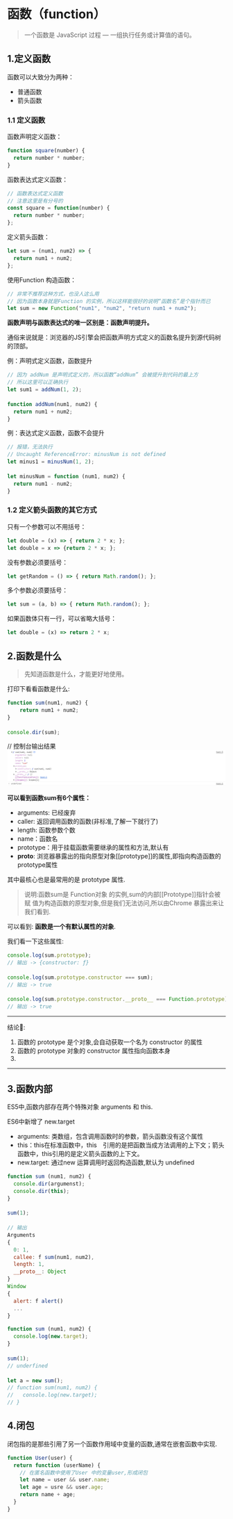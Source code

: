 # 函数（function）

> 一个函数是 JavaScript 过程 — 一组执行任务或计算值的语句。

## 1.定义函数

函数可以大致分为两种：
- 普通函数
- 箭头函数

### 1.1 定义函数

函数声明定义函数：

```js
function square(number) {
  return number * number;
}
```

函数表达式定义函数：

```js
// 函数表达式定义函数
// 注意这里是有分号的
const square = function(number) { 
  return number * number; 
};
```

定义箭头函数：
```js
let sum = (num1, num2) => {
  return num1 + num2;
};
```

使用Function 构造函数：

```js
// 非常不推荐这种方式，也没人这么用
// 因为函数本身就是Function 的实例，所以这样能很好的说明“函数名”是个指针而已
let sum = new Function("num1", "num2", "return num1 + num2");
```

**函数声明与函数表达式的唯一区别是：函数声明提升。**

通俗来说就是：浏览器的JS引擎会把函数声明方式定义的函数名提升到源代码树的顶部。


例：声明式定义函数，函数提升
```js
// 因为 addNum 是声明式定义的，所以函数“addNum” 会被提升到代码的最上方
// 所以这里可以正确执行
let sum1 = addNum(1, 2);

function addNum(num1, num2) {
  return num1 + num2;
}
```

例：表达式定义函数，函数不会提升
```js
// 报错，无法执行
// Uncaught ReferenceError: minusNum is not defined
let minus1 = minusNum(1, 2);

let minusNum = function (num1, num2) {
  return num1 - num2;
}

```

### 1.2 定义箭头函数的其它方式

只有一个参数可以不用括号：

```js
let double = (x) => { return 2 * x; };
let double = x => {return 2 * x; };
```

没有参数必须要括号：

```js
let getRandom = () => { return Math.random(); };
```

多个参数必须要括号：

```js
let sum = (a, b) => { return Math.random(); };
```

如果函数体只有一行，可以省略大括号：

```js
let double = (x) => return 2 * x;
```

## 2.函数是什么

> 先知道函数是什么，才能更好地使用。

打印下看看函数是什么:

```js
function sum(num1, num2) {
    return num1 + num2;
}

console.dir(sum);

```
// 控制台输出结果
![function](../_media/function.png)

**可以看到函数sum有6个属性：**

- arguments: 已经废弃
- caller: 返回调用函数的函数(非标准,了解一下就行了)
- length: 函数参数个数
- name：函数名
- prototype：用于挂载函数需要继承的属性和方法,默认有
- __proto__: 浏览器暴露出的指向原型对象\[\[prototype\]\]的属性,即指向构造函数的prototype属性

其中最核心也是最常用的是 prototype 属性.

> 说明:函数sum是 Function对象 的实例,sum的内部\[\[Prototype\]\]指针会被赋
> 值为构造函数的原型对象,但是我们无法访问,所以由Chrome 暴露出来让我们看到.

可以看到: **函数是一个有默认属性的对象**.

我们看一下这些属性:

```js
console.log(sum.prototype);
// 输出 -> {constructor: ƒ}

console.log(sum.prototype.constructor === sum);
// 输出 -> true

console.log(sum.prototype.constructor.__proto__ === Function.prototype);
// 输出 -> true

```
___
结论📝:
1. 函数的 prototype 是个对象,会自动获取一个名为 constructor 的属性
2. 函数的 prototype 对象的 constructor 属性指向函数本身
3. 
___

## 3.函数内部

ES5中,函数内部存在两个特殊对象 arguments 和 this.

ES6中新增了 new.target 

- arguments: 类数组，包含调用函数时的参数，箭头函数没有这个属性
- this：this在标准函数中，this　引用的是把函数当成方法调用的上下文；箭头函数中，this引用的是定义箭头函数的上下文。
- new.target: 通过new 运算调用时返回构造函数,默认为 undefined

```js
function sum (num1, num2) {
  console.dir(argumenst);
  console.dir(this);
}

sum(1);

// 输出
Arguments
{
  0: 1,
  callee: f sum(num1, num2),
  length: 1,
  __proto__: Object
}
Window
{
  alert: f alert()
  ...
}
```

```js
function sum (num1, num2) {
  console.log(new.target);
}

sum(1);
// underfined

let a = new sum();
// function sum(num1, num2) {
//   console.log(new.target);
// }
```

## 4.闭包

闭包指的是那些引用了另一个函数作用域中变量的函数,通常在嵌套函数中实现.

```js
function User(user) {
  return function (userName) {
    // 在匿名函数中使用了User 中的变量user,形成闭包
    let name = user && user.name;
    let age = usre && user.age;
    return name + age;
  }
}
```